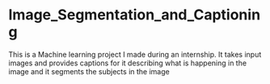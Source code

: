 # Image_Segmentation_and_Captioning
This is a Machine learning project I made during an internship.
It takes input images and provides captions for it describing what is happening in the image and it segments the subjects in the image
